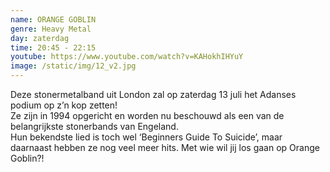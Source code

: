 ```yaml
---
name: ORANGE GOBLIN
genre: Heavy Metal
day: zaterdag
time: 20:45 - 22:15
youtube: https://www.youtube.com/watch?v=KAHokhIHYuY
image: /static/img/12_v2.jpg
---
```

Deze stonermetalband uit London zal op zaterdag 13 juli het Adanses podium op z’n kop zetten!\
Ze zijn in 1994 opgericht en worden nu beschouwd als een van de belangrijkste stonerbands van Engeland.\
Hun bekendste lied is toch wel ‘Beginners Guide To Suicide’, maar daarnaast hebben ze nog veel meer hits.
Met wie wil jij los gaan op Orange Goblin?!